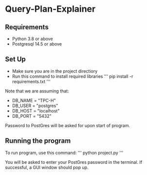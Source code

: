 # Query-Plan-Explainer

## Requirements
- Python 3.8 or above 
- Postgresql 14.5 or above

## Set Up
- Make sure you are in the project directiory
- Run this command to install required libraries
''' pip install -r requirements.txt '''

Note that we are assuming that:
- DB_NAME = "TPC-H"
- DB_USER = "postgres"
- DB_HOST = "localhost"
- DB_PORT = "5432"

Password to PostGres will be asked for upon start of program.

## Running the program
To run program, use this command:
''' python project.py '''

You will be asked to enter your PostGres password in the terminal. If successful, a GUI window should pop up.
